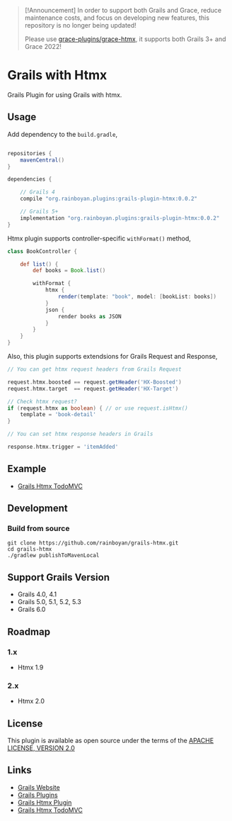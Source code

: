 > [!Announcement]
> In order to support both Grails and Grace, reduce maintenance costs, and focus on developing new features, this repository is no longer being updated!
>
> Please use [grace-plugins/grace-htmx](https://github.com/grace-plugins/grace-htmx), it supports both Grails 3+ and Grace 2022!

# Grails with Htmx

Grails Plugin for using Grails with htmx.


## Usage

Add dependency to the `build.gradle`,

```gradle

repositories {
    mavenCentral()
}

dependencies {

    // Grails 4
    compile "org.rainboyan.plugins:grails-plugin-htmx:0.0.2"

    // Grails 5+
    implementation "org.rainboyan.plugins:grails-plugin-htmx:0.0.2"
}
```

Htmx plugin supports controller-specific `withFormat()` method,

```groovy
class BookController {

    def list() {
        def books = Book.list()

        withFormat {
            htmx {
                render(template: "book", model: [bookList: books])
            }
            json {
                render books as JSON
            }
        }
    }
}
```

Also, this plugin supports extendsions for Grails Request and Response,

```groovy
// You can get htmx request headers from Grails Request

request.htmx.boosted == request.getHeader('HX-Boosted')
request.htmx.target  == request.getHeader('HX-Target')

// Check htmx request?
if (request.htmx as boolean) { // or use request.isHtmx()
    template = 'book-detail'
}

// You can set htmx response headers in Grails

response.htmx.trigger = 'itemAdded'

```

## Example

* [Grails Htmx TodoMVC](https://github.com/rainboyan/grails-htmx-todomvc)

## Development

### Build from source

```
git clone https://github.com/rainboyan/grails-htmx.git
cd grails-htmx
./gradlew publishToMavenLocal
```

## Support Grails Version

* Grails 4.0, 4.1
* Grails 5.0, 5.1, 5.2, 5.3
* Grails 6.0

## Roadmap

### 1.x

* Htmx 1.9

### 2.x

* Htmx 2.0

## License

This plugin is available as open source under the terms of the [APACHE LICENSE, VERSION 2.0](http://apache.org/Licenses/LICENSE-2.0)

## Links

- [Grails Website](https://grails.org)
- [Grails Plugins](https://docs.grails.org/4.0.0/guide/plugins.html)
- [Grails Htmx Plugin](https://github.com/rainboyan/grails-htmx)
- [Grails Htmx TodoMVC](https://github.com/rainboyan/grails-htmx-todomvc)
